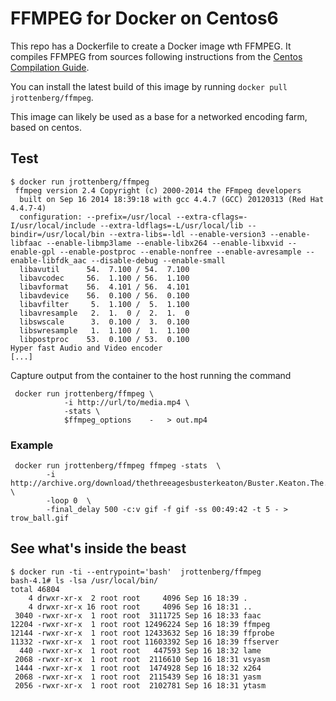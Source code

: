 FFMPEG for Docker on Centos6
============================

This repo has a Dockerfile to create a Docker image wth FFMPEG. It compiles FFMPEG from sources following instructions from the [Centos Compilation Guide](https://trac.ffmpeg.org/wiki/CompilationGuide/Centos).

You can install the latest build of this image by running `docker pull jrottenberg/ffmpeg`.

This image can likely be used as a base for a networked encoding farm, based on centos.

Test
----

```
$ docker run jrottenberg/ffmpeg
 ffmpeg version 2.4 Copyright (c) 2000-2014 the FFmpeg developers
  built on Sep 16 2014 18:39:18 with gcc 4.4.7 (GCC) 20120313 (Red Hat 4.4.7-4)
  configuration: --prefix=/usr/local --extra-cflags=-I/usr/local/include --extra-ldflags=-L/usr/local/lib --bindir=/usr/local/bin --extra-libs=-ldl --enable-version3 --enable-libfaac --enable-libmp3lame --enable-libx264 --enable-libxvid --enable-gpl --enable-postproc --enable-nonfree --enable-avresample --enable-libfdk_aac --disable-debug --enable-small
  libavutil      54.  7.100 / 54.  7.100
  libavcodec     56.  1.100 / 56.  1.100
  libavformat    56.  4.101 / 56.  4.101
  libavdevice    56.  0.100 / 56.  0.100
  libavfilter     5.  1.100 /  5.  1.100
  libavresample   2.  1.  0 /  2.  1.  0
  libswscale      3.  0.100 /  3.  0.100
  libswresample   1.  1.100 /  1.  1.100
  libpostproc    53.  0.100 / 53.  0.100
Hyper fast Audio and Video encoder
[...]
```

Capture output from the container to the host running the command

```
 docker run jrottenberg/ffmpeg \
            -i http://url/to/media.mp4 \
            -stats \
            $ffmpeg_options    -   > out.mp4
```

### Example

```
 docker run jrottenberg/ffmpeg ffmpeg -stats  \
        -i http://archive.org/download/thethreeagesbusterkeaton/Buster.Keaton.The.Three.Ages.ogv \
        -loop 0  \
        -final_delay 500 -c:v gif -f gif -ss 00:49:42 -t 5 - > trow_ball.gif
```

See what's inside the beast
---------------------------

```
$ docker run -ti --entrypoint='bash'  jrottenberg/ffmpeg
bash-4.1# ls -lsa /usr/local/bin/
total 46804
    4 drwxr-xr-x  2 root root     4096 Sep 16 18:39 .
    4 drwxr-xr-x 16 root root     4096 Sep 16 18:31 ..
 3040 -rwxr-xr-x  1 root root  3111725 Sep 16 18:33 faac
12204 -rwxr-xr-x  1 root root 12496224 Sep 16 18:39 ffmpeg
12144 -rwxr-xr-x  1 root root 12433632 Sep 16 18:39 ffprobe
11332 -rwxr-xr-x  1 root root 11603392 Sep 16 18:39 ffserver
  440 -rwxr-xr-x  1 root root   447593 Sep 16 18:32 lame
 2068 -rwxr-xr-x  1 root root  2116610 Sep 16 18:31 vsyasm
 1444 -rwxr-xr-x  1 root root  1474928 Sep 16 18:32 x264
 2068 -rwxr-xr-x  1 root root  2115439 Sep 16 18:31 yasm
 2056 -rwxr-xr-x  1 root root  2102781 Sep 16 18:31 ytasm
```
